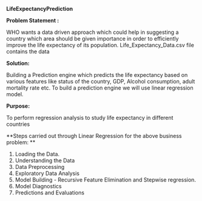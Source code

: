 **LifeExpectancyPrediction**

**Problem Statement :**

WHO wants a data driven approach which could help in suggesting a country which area should be given importance in order to efficiently improve the life expectancy of its population. Life_Expectancy_Data.csv file contains the data

**Solution:**

Building a Prediction engine which predicts the life expectancy based on various features like status of the country, GDP, Alcohol consumption, adult mortality rate etc. To build a prediction engine we will use linear regression model.

**Purpose:** 

To perform regression analysis to study life expectancy in different countries

**Steps carried out through Linear Regression for the above business problem: **
1) Loading the Data.
2) Understanding the Data
3) Data Preprocessing
4) Exploratory Data Analysis
5) Model Building - Recursive Feature Elimination and Stepwise regression.
6) Model Diagnostics
7) Predictions and Evaluations
